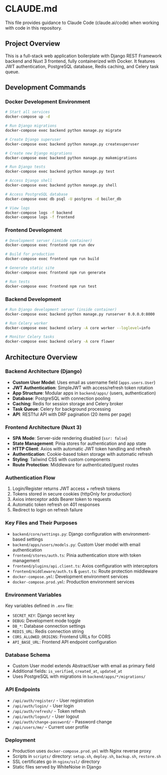 # CLAUDE.md

This file provides guidance to Claude Code (claude.ai/code) when working with code in this repository.

## Project Overview

This is a full-stack web application boilerplate with Django REST Framework backend and Nuxt 3 frontend, fully containerized with Docker. It features JWT authentication, PostgreSQL database, Redis caching, and Celery task queue.

## Development Commands

### Docker Development Environment
```bash
# Start all services
docker-compose up -d

# Run Django migrations
docker-compose exec backend python manage.py migrate

# Create Django superuser
docker-compose exec backend python manage.py createsuperuser

# Create new Django migrations
docker-compose exec backend python manage.py makemigrations

# Run Django tests
docker-compose exec backend python manage.py test

# Access Django shell
docker-compose exec backend python manage.py shell

# Access PostgreSQL database
docker-compose exec db psql -U postgres -d boiler_db

# View logs
docker-compose logs -f backend
docker-compose logs -f frontend
```

### Frontend Development
```bash
# Development server (inside container)
docker-compose exec frontend npm run dev

# Build for production
docker-compose exec frontend npm run build

# Generate static site
docker-compose exec frontend npm run generate

# Run tests
docker-compose exec frontend npm run test
```

### Backend Development
```bash
# Run Django development server (inside container)
docker-compose exec backend python manage.py runserver 0.0.0.0:8000

# Run Celery worker
docker-compose exec backend celery -A core worker --loglevel=info

# Monitor Celery tasks
docker-compose exec backend celery -A core flower
```

## Architecture Overview

### Backend Architecture (Django)
- **Custom User Model**: Uses email as username field (`apps.users.User`)
- **JWT Authentication**: SimpleJWT with access/refresh token rotation
- **App Structure**: Modular apps in `backend/apps/` (users, authentication)
- **Database**: PostgreSQL with connection pooling
- **Caching**: Redis for session storage and Celery broker
- **Task Queue**: Celery for background processing
- **API**: RESTful API with DRF pagination (20 items per page)

### Frontend Architecture (Nuxt 3)
- **SPA Mode**: Server-side rendering disabled (`ssr: false`)
- **State Management**: Pinia stores for authentication and app state
- **HTTP Client**: Axios with automatic JWT token handling and refresh
- **Authentication**: Cookie-based token storage with automatic refresh
- **Styling**: Tailwind CSS with custom components
- **Route Protection**: Middleware for authenticated/guest routes

### Authentication Flow
1. Login/Register returns JWT access + refresh tokens
2. Tokens stored in secure cookies (httpOnly for production)
3. Axios interceptor adds Bearer token to requests
4. Automatic token refresh on 401 responses
5. Redirect to login on refresh failure

### Key Files and Their Purposes
- `backend/core/settings.py`: Django configuration with environment-based settings
- `backend/apps/users/models.py`: Custom User model with email authentication
- `frontend/stores/auth.ts`: Pinia authentication store with token management
- `frontend/plugins/api.client.ts`: Axios configuration with interceptors
- `frontend/middleware/auth.ts` & `guest.ts`: Route protection middleware
- `docker-compose.yml`: Development environment services
- `docker-compose.prod.yml`: Production environment services

### Environment Variables
Key variables defined in `.env` file:
- `SECRET_KEY`: Django secret key
- `DEBUG`: Development mode toggle
- `DB_*`: Database connection settings
- `REDIS_URL`: Redis connection string
- `CORS_ALLOWED_ORIGINS`: Frontend URLs for CORS
- `API_BASE_URL`: Frontend API endpoint configuration

### Database Schema
- Custom User model extends AbstractUser with email as primary field
- Additional fields: `is_verified`, `created_at`, `updated_at`
- Uses PostgreSQL with migrations in `backend/apps/*/migrations/`

### API Endpoints
- `/api/auth/register/` - User registration
- `/api/auth/login/` - User login
- `/api/auth/refresh/` - Token refresh
- `/api/auth/logout/` - User logout
- `/api/auth/change-password/` - Password change
- `/api/users/me/` - Current user profile

### Deployment
- Production uses `docker-compose.prod.yml` with Nginx reverse proxy
- Scripts in `scripts/` directory: `setup.sh`, `deploy.sh`, `backup.sh`, `restore.sh`
- SSL certificates go in `nginx/ssl/` directory
- Static files served by WhiteNoise in Django